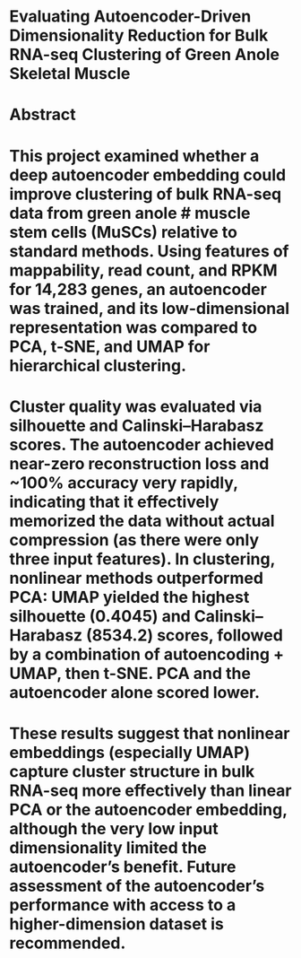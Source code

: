 # Evaluating Autoencoder-Driven Dimensionality Reduction for Bulk RNA-seq Clustering of Green Anole Skeletal Muscle

# Abstract
# This project examined whether a deep autoencoder embedding could improve clustering of bulk RNA-seq data from green anole # muscle stem cells (MuSCs) relative to standard methods. Using features of mappability, read count, and RPKM for 14,283  genes, an autoencoder was trained, and its low-dimensional representation was compared to PCA, t-SNE, and UMAP for hierarchical clustering. 
# Cluster quality was evaluated via silhouette and Calinski–Harabasz scores. The autoencoder achieved near-zero reconstruction loss and ~100% accuracy very rapidly, indicating that it effectively memorized the data without actual compression (as there were only three input features). In clustering, nonlinear methods outperformed PCA: UMAP yielded the highest silhouette (0.4045) and Calinski–Harabasz (8534.2) scores, followed by a combination of autoencoding + UMAP, then t-SNE. PCA and the autoencoder alone scored lower. 
# These results suggest that nonlinear embeddings (especially UMAP) capture cluster structure in bulk RNA-seq more effectively than linear PCA or the autoencoder embedding, although the very low input dimensionality limited the autoencoder’s benefit. Future assessment of the autoencoder’s performance with access to a higher-dimension dataset is recommended.
